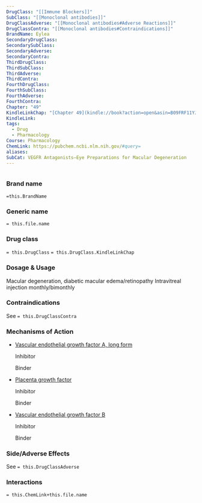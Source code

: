 ```yaml
---
DrugClass: "[[Immune Blockers]]"
SubClass: "[[Monoclonal antibodies]]"
DrugClassAdverse: "[[Monoclonal antibodies#Adverse Reactions]]"
DrugClassContra: "[[Monoclonal antibodies#Contraindications]]"
BrandName: Eylea
SecondaryDrugClass: 
SecondarySubClass: 
SecondaryAdverse: 
SecondaryContra: 
ThirdDrugClass: 
ThirdSubClass: 
ThirdAdverse: 
ThirdContra: 
FourthDrugClass: 
FourthSubClass: 
FourthAdverse: 
FourthContra: 
Chapter: "49"
KindleLinkChap: "[Chapter 49](kindle://book?action=open&asin=B09FRF11YJ&location=28643)"
KindleLink: 
tags:
  - Drug
  - Pharmacology
Course: Pharmacology
ChemLink: https://pubchem.ncbi.nlm.nih.gov/#query=
aliases: 
SubCat: VEGFR Antagonists—Eye Preparations for Macular Degeneration
---
```

```smiles

```

### Brand name
`=this.BrandName`

### Generic name
`= this.file.name`

### Drug class 
`= this.DrugClass`
	`= this.DrugClass.KindleLinkChap`

### Dosage & Usage
Macular degeneration, diabetic macular edema/retinopathy
Intravitreal injection monthly/bimonthly

### Contraindications
See `= this.DrugClassContra`

### Mechanisms of Action
- [Vascular endothelial growth factor A, long form](https://go.drugbank.com/drugs/DB08885#BE0000163)
    
    Inhibitor
    
    Binder
    
- [Placenta growth factor](https://go.drugbank.com/drugs/DB08885#BE0003148)
    
    Inhibitor
    
    Binder
    
- [Vascular endothelial growth factor B](https://go.drugbank.com/drugs/DB08885#BE0004736)
    
    Inhibitor
    
    Binder

### Side/Adverse Effects
See `= this.DrugClassAdverse`


### Interactions

`= this.ChemLink+this.file.name`

